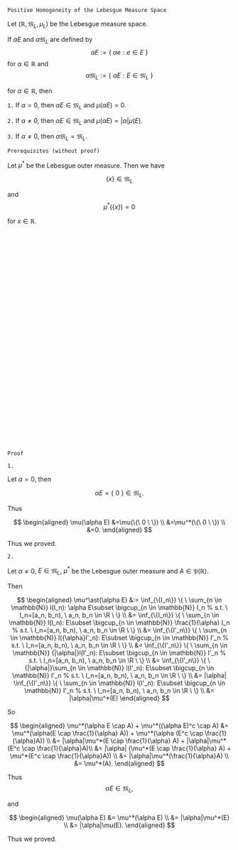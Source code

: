 ```
Positive Homogeneity of the Lebesgue Measure Space
```

Let $(\mathbb{R}, \mathfrak{M}_L, \mu_L)$ be the Lebesgue measure space.

If $\alpha E$ and $\alpha \mathfrak{M}_L$ are defined by
$$
\alpha E:= \{ \ \alpha e :  e \in E\ \}
$$
for $\alpha \in \mathbb{R}$ and
$$
\alpha \mathfrak{M}_L:=\{ \ \alpha E: E \in \mathfrak{M}_L \ \}
$$

for $\alpha \in \mathbb{R}$, then

`1.`
If $\alpha=0$, then $\alpha E \in \mathfrak{M}_L$ and $\mu(\alpha E)=0.$

`2.`
If $\alpha\neq0$, then $\alpha E \in \mathfrak{M}_L$ and $\mu(\alpha E)=|\alpha| \mu(E).$

`3.`
If $\alpha\neq0$, then $\alpha \mathfrak{M}_L = \mathfrak{M}_L.$


```
Prerequisites (without proof)
```
Let $\mu^*$ be the Lebesgue outer measure.
Then we have

$$
\{ x\}\in\mathfrak{M}_L
$$

and
$$
\mu^*(\{ x \})=0
$$

for $x\in\mathbb{R}.$
<br>
<br>
<br>
<br>
<br>
<br>
<br>
<br>
<br>
<br>
<br>
<br>
<br>
<br>
<br>
<br>
<br>
<br>
<br>
<br>
<br>
<br>
<br>
<br>
<br>
<br>
<br>
<br>
<br>
<br>


```
Proof
```

`1.`

Let $\alpha=0,$ then

$$
\alpha E = \{ \ 0 \ \} \in \mathfrak{M}_L.
$$

Thus

$$
\begin{aligned}
\mu(\alpha E)
&=\mu(\{\ 0 \ \}) \\
&=\mu^*(\{\ 0 \ \}) \\
&=0.
\end{aligned}
$$

Thus we proved.

`2.`

Let $\alpha \neq0$,
$E\in \mathfrak{M}_L$,
$\mu^*$ be the Lebesgue outer measure and $A \in \mathfrak{P}(\mathbb{R})$.

Then

$$
\begin{aligned}
\mu^\ast(\alpha E)
&:=
\inf_{\{I_n\}}
\{ \ 
    \sum_{n \in \mathbb{N}}
    l(I_n): \alpha E\subset \bigcup_{n \in \mathbb{N}} I_n 
    % s.t. \ I_n=[a_n, b_n), \ a_n, b_n \in \R
\ \} \\
&=
\inf_{\{I_n\}}
\{ \ 
    \sum_{n \in \mathbb{N}}
    l(I_n): E\subset \bigcup_{n \in \mathbb{N}} \frac{1}{\alpha} I_n 
    % s.t. \ I_n=[a_n, b_n), \ a_n, b_n \in \R
\ \} \\
&=
\inf_{\{I'_n\}}
\{ \ 
    \sum_{n \in \mathbb{N}}
    l({\alpha}I'_n): E\subset \bigcup_{n \in \mathbb{N}} I'_n 
    % s.t. \ I_n=[a_n, b_n), \ a_n, b_n \in \R
\ \} \\
&=
\inf_{\{I'_n\}}
\{ \ 
    \sum_{n \in \mathbb{N}}
    {|\alpha|}l(I'_n): E\subset \bigcup_{n \in \mathbb{N}} I'_n 
    % s.t. \ I_n=[a_n, b_n), \ a_n, b_n \in \R
\ \} \\
&=
\inf_{\{I'_n\}}
\{ \ 
    {|\alpha|}\sum_{n \in \mathbb{N}}
    l(I'_n): E\subset \bigcup_{n \in \mathbb{N}} I'_n 
    % s.t. \ I_n=[a_n, b_n), \ a_n, b_n \in \R
\ \} \\
&=
|\alpha| \inf_{\{I'_n\}}
\{ \ 
    \sum_{n \in \mathbb{N}}
    l(I'_n): E\subset \bigcup_{n \in \mathbb{N}} I'_n 
    % s.t. \ I_n=[a_n, b_n), \ a_n, b_n \in \R
\ \} \\
&=
|\alpha|\mu^*(E)
\end{aligned}
$$

<!-- such that $\{I_n\}$ is a set of left-closed right-opened intervals. -->


So

$$
\begin{aligned}
\mu^*(\alpha E \cap A)
+
\mu^*((\alpha E)^c \cap A)
&=
\mu^*(\alpha(E \cap \frac{1}{\alpha} A))
+
\mu^*(\alpha  (E^c \cap \frac{1}{\alpha}A)) \\
&=
|\alpha|\mu^*(E \cap \frac{1}{\alpha} A)
+
|\alpha|\mu^*(E^c \cap \frac{1}{\alpha}A)\\
&=
|\alpha|
(\mu^*(E \cap \frac{1}{\alpha} A)
+
\mu^*(E^c \cap \frac{1}{\alpha}A)) \\
&=
|\alpha|\mu^*(\frac{1}{\alpha}A) \\
&=
\mu^*(A).
\end{aligned}
$$

Thus
$$
\alpha E \in \mathfrak{M}_L,
$$

and

$$
\begin{aligned}
\mu(\alpha E)
&=
\mu^*(\alpha E) \\
&=
|\alpha|\mu^*(E) \\
&=
|\alpha|\mu(E).
\end{aligned}
$$

Thus we proved.
